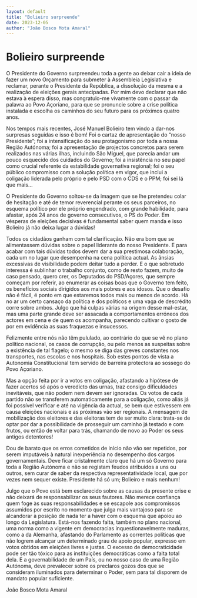```yaml
---
layout: default
title: "Bolieiro surpreende"
date: 2023-12-05
author: "João Bosco Mota Amaral"
---
```

#  Bolieiro surpreende

O Presidente do Governo surpreendeu toda a gente ao deixar cair a ideia de fazer um novo Orçamento para submeter à Assembleia Legislativa e reclamar, perante o Presidente da República, a dissolução da mesma e a realização de eleições gerais antecipadas. Por mim devo declarar que não estava à espera disso, mas congratulo-me vivamente com o passar da palavra ao Povo Açoriano, para que se pronuncie sobre a crise política instalada e escolha os caminhos do seu futuro para os próximos quatro anos.

Nos tempos mais recentes, José Manuel Bolieiro tem vindo a dar-nos surpresas seguidas e isso é bom! Foi o cartaz de apresentação do “nosso Presidente”; foi a intensificação do seu protagonismo por toda a nossa Região Autónoma; foi a apresentação de projectos concretos para serem realizados nas várias ilhas, incluindo São Miguel, que parecia andar um pouco esquecido dos cuidados do Governo; foi a insistência no seu papel como crucial referente da estabilidade governativa regional; foi o seu público compromisso com a solução política em vigor, que inclui a coligação liderada pelo próprio e pelo PSD com o CDS e o PPM; foi sei lá que mais...

O Presidente do Governo soltou-se da imagem que se lhe pretendeu colar de hesitação e até de temor reverencial perante os seus parceiros, no esquema político por ele próprio engendrado, com grande habilidade, para afastar, após 24 anos de governo consecutivos, o PS do Poder. Em vésperas de eleições decisivas é fundamental saber quem manda e isso Bolieiro já não deixa lugar a dúvidas!

Todos os cidadãos ganham com tal clarificação. Não era bom que se alimentassem dúvidas sobre o papel liderante do nosso Presidente. E para acabar com tais dúvidas todos devem dar a sua prestimosa colaboração, cada um no lugar que desempenha na cena política actual. As ânsias excessivas de visibilidade podem deitar tudo a perder. E o que sobretudo interessa é sublinhar o trabalho conjunto, como de resto fazem, muito de caso pensado, quero crer, os Deputados do PSD/Açores, que sempre começam por referir, ao enumerar as coisas boas que o Governo tem feito, os benefícios sociais dirigidos aos mais pobres e aos idosos.
Que o desafio não é fácil, é ponto em que estaremos todos mais ou menos de acordo. Há no ar um certo cansaço da política e dos políticos e uma vaga de descrédito corre sobre ambos. Julgo que há culpas várias na origem desse mal-estar, mas uma parte grande deve ser assacada a comportamentos erróneos dos actores em cena e de quem os acompanha, parecendo cultivar o gosto de por em evidência as suas fraquezas e insucessos.

Felizmente entre nós não têm pululado, ao contrário do que se vê no plano político nacional, os casos de corrupção, ou pelo menos as suspeitas sobre a existência de tal flagelo; o mesmo se diga das greves constantes nos transportes, nas escolas e nos hospitais. Sob estes pontos de vista a Autonomia Constitucional tem servido de barreira protectora ao sossego do Povo Açoriano.

Mas a opção feita por ir a votos em coligação, afastando a hipótese de fazer acertos só após o veredicto das urnas, traz consigo dificuldades inevitáveis, que não podem nem devem ser ignoradas. Os votos de cada partido não se transferem automaticamente para a coligação, como aliás já foi possível verificar e até na vigência da actual, se bem que estivessem em causa eleições nacionais e as próximas vão ser regionais. A mensagem de mobilização dos eleitores e das eleitoras tem de ser muito clara: trata-se de optar por dar a possibilidade de prosseguir um caminho já testado e com frutos, ou então de voltar para trás, chamando de novo ao Poder os seus antigos detentores!

Dou de barato que os erros cometidos de início não vão ser repetidos, por serem imputáveis à natural inexperiência no desempenho dos cargos governamentais. Deve ficar cristalmente claro que há um só Governo para toda a Região Autónoma e não se registam feudos atribuídos a uns ou outros, sem curar de saber da respectiva representatividade local, que por vezes nem sequer existe. Presidente há só um; Bolieiro e mais nenhum!

Julgo que o Povo está bem esclarecido sobre as causas da presente crise e não deixará de responsabilizar os seus fautores. Não merece confiança quem foge às suas responsabilidades e se escapole aos compromissos assumidos por escrito no momento que julga mais vantajoso para se alcandorar à posição de nada ter a haver com o esquema que apoiou ao longo da Legislatura. Está-nos fazendo falta, também no plano nacional, uma norma como a vigente em democracias inquestionavelmente maduras, como a da Alemanha, afastando do Parlamento as correntes políticas que não logrem alcançar um determinado grau de apoio popular, expresso em votos obtidos em eleições livres e justas. O excesso de democraticidade pode ser tão tóxico para as instituições democráticas como a falta total dela. E a governabilidade de um País, ou no nosso caso de uma Região Autónoma, deve prevalecer sobre os preclaros gozos dos que se consideram iluminados para determinar o Poder, sem para tal disporem de mandato popular suficiente. 

João Bosco Mota Amaral
